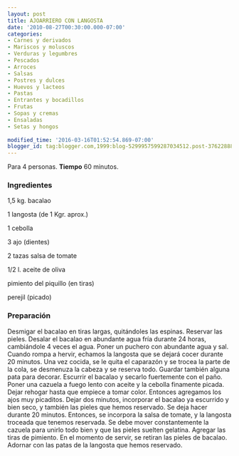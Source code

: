 ```yaml
---
layout: post
title: AJOARRIERO CON LANGOSTA
date: '2010-08-27T00:30:00.000-07:00'
categories:
- Carnes y derivados
- Mariscos y moluscos
- Verduras y legumbres
- Pescados
- Arroces
- Salsas
- Postres y dulces
- Huevos y lacteos
- Pastas
- Entrantes y bocadillos
- Frutas
- Sopas y cremas
- Ensaladas
- Setas y hongos
 
modified_time: '2016-03-16T01:52:54.869-07:00'
blogger_id: tag:blogger.com,1999:blog-5299957599287034512.post-3762288877512037648
---
```


Para 4 personas.
<b>Tiempo</b> 60 minutos.

<h3>Ingredientes</h3>

1,5 kg. bacalao

1 langosta (de 1 Kgr. aprox.)

1 cebolla

3 ajo (dientes)

2 tazas salsa de tomate

1/2  l. aceite de oliva

pimiento del piquillo (en tiras)

perejil (picado)

<h3>Preparación</h3>

Desmigar el bacalao en tiras largas, quitándoles las espinas. Reservar las pieles. Desalar el bacalao en abundante agua fría durante 24 horas, cambiándole 4 veces el agua. Poner un puchero con abundante agua y sal. Cuando rompa a hervir, echamos la langosta que se dejará cocer durante 20 minutos. Una vez cocida, se le quita el caparazón y se trocea la parte de la cola, se desmenuza la cabeza y se reserva todo. Guardar también alguna pata para decorar. Escurrir el bacalao y secarlo fuertemente con el paño. Poner una cazuela a fuego lento con aceite y la cebolla finamente picada. Dejar rehogar hasta que empiece a tomar color. Entonces agregamos los ajos muy picaditos. Dejar dos minutos, incorporar el bacalao ya escurrido y bien seco, y también las pieles que hemos reservado. Se deja hacer durante 20 minutos. Entonces, se incorpora la salsa de tomate, y la langosta troceada que tenemos reservada. Se debe mover constantemente la cazuela para unirlo todo bien y que las pieles suelten gelatina. Agregar las tiras de pimiento. En el momento de servir, se retiran las pieles de bacalao. Adornar con las patas de la langosta que hemos reservado.

